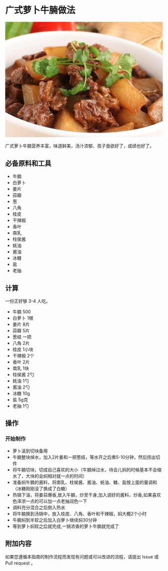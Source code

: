 # 广式萝卜牛腩做法

![广式萝卜牛腩](./广式萝卜牛腩.png)

广式萝卜牛腩营养丰富，味道鲜美，汤汁浓郁、孩子食欲好了，成绩也好了。

## 必备原料和工具

- 牛腩
- 白萝卜 
- 姜片
- 蒜瓣 
- 葱
- 八角 
- 桂皮 
- 干辣椒
- 香叶 
- 南乳 
- 柱侯酱 
- 蚝油 
- 酱油 
- 冰糖 
- 盐 
- 老抽 

## 计算

一份正好够 3-4 人吃。

- 牛腩 500
- 白萝卜 1根
- 姜片 8片
- 蒜瓣 5片
- 葱结 一把
- 八角 2片
- 桂皮 1小块
- 干辣椒 2个
- 香叶 2片
- 南乳 1块
- 柱侯酱 2勺
- 蚝油 1勺
- 酱油 2勺
- 冰糖 10g
- 盐 5g克
- 老抽 1勺

## 操作

### 开始制作
* 萝卜滚到切块备用
* 牛腩整块焯水，加入2片姜和一把葱结，等水开之后煮5-10分钟，然后捞出切件
* 将牛腩切块，切成自己喜欢的大小（牛腩焯过水，待会儿焖的时候基本不会缩水了，大块的会焖相对就一点的时间）
* 准备焖牛腩的酱料，将南乳、柱侯酱、酱油、蚝油、糖、盐按上面的量调和（冰糖刚刚没了换成了白糖）
* 热锅下油，将姜蒜爆香,放入牛腩，炒至干身,加入调好的酱料，炒香,如果喜欢色泽浓一点的可以加一点老抽润色一下
* 调料充分混合之后倒入热水
* 将牛腩换到汤锅中，放入桂皮、八角、香叶和干辣椒，焖大概2个小时
* 牛腩焖到半软之后加入白萝卜继续焖30分钟
* 等到萝卜焖软之后就完成,一锅浓香的萝卜牛腩就完成了

## 附加内容

如果您遵循本指南的制作流程而发现有问题或可以改进的流程，请提出 Issue 或 Pull request 。
